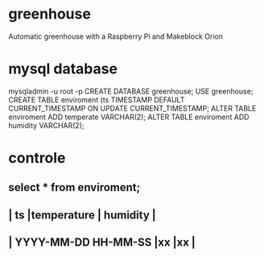 # greenhouse
Automatic greenhouse with a Raspberry Pi and Makeblock Orion

# mysql database
mysqladmin -u root -p
CREATE DATABASE greenhouse;
USE greenhouse;
CREATE TABLE enviroment (ts TIMESTAMP DEFAULT CURRENT_TIMESTAMP ON UPDATE CURRENT_TIMESTAMP;
ALTER TABLE enviroment ADD temperate VARCHAR(2);
ALTER TABLE enviroment ADD humidity VARCHAR(2);
# controle
select * from enviroment;
-----------------------------------------------
| ts                  |temperature | humidity | 
-----------------------------------------------
| YYYY-MM-DD HH-MM-SS |xx          |xx        |
-----------------------------------------------
